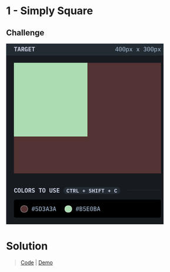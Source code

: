 # 1 - Simply Square

## Challenge

![Simply Square](./simply-square.png)

# Solution

> [Code](https://github.com/npranto/cssbattle/tree/main/battle-1/simply-square/index.html) |
> [Demo](https://cssbattle.pages.dev/battle-1/simply-square/)

